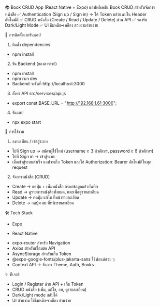 📚 Book CRUD App (React Native + Expo)
แอปพลิเคชัน Book CRUD สำหรับจัดการหนังสือ
✅ Authentication (Sign up / Sign in) → ได้ Token แล้วแนบใน Header อัตโนมัติ
✅ CRUD หนังสือ (Create / Read / Update / Delete) ผ่าน API
✅ รองรับ Dark/Light Mode
✅ UI ธีมหมึก–เหลือง สวยงามอ่านง่าย

🚀 การติดตั้งและรันแอป
1. ติดตั้ง dependencies
- npm install
2. รัน Backend (ของอาจารย์)
- npm install
- npm run dev
- Backend จะรันที่ http://localhost:3000
3. ตั้งค่า API
src/services/api.js
- export const BASE_URL = "http://192.168.1.61:3000";
4. รันแอป
- npx expo start

🔑 การใช้งาน
1. ลงทะเบียน / เข้าสู่ระบบ
- ไปที่ Sign up → สมัครผู้ใช้ใหม่ (username ≥ 3 ตัวอักษร, password ≥ 6 ตัวอักษร)
- ไปที่ Sign in → เข้าสู่ระบบ
- เมื่อเข้าสู่ระบบสำเร็จ แอปจะเก็บ Token และใส่ Authorization: Bearer <token> อัตโนมัติในทุก request

2. จัดการหนังสือ (CRUD)
- Create → กดปุ่ม + เพิ่มหนังสือ กรอกข้อมูลแล้วบันทึก
- Read → ดูรายการหนังสือทั้งหมด, แตะเพื่อดูรายละเอียด
- Update → กดปุ่ม แก้ไข ที่หน้ารายละเอียด
- Delete → กดปุ่ม ลบ ที่หน้ารายละเอียด

🛠️ Tech Stack
- Expo
 + React Native
- expo-router
 สำหรับ Navigation
- Axios
 สำหรับเชื่อมต่อ API
- AsyncStorage
 สำหรับเก็บ Token
- @expo-google-fonts/plus-jakarta-sans
 ใช้ฟอนต์สวย ๆ
- Context API → จัดการ Theme, Auth, Books

✨ ฟีเจอร์
- Login / Register ด้วย API + เก็บ Token
- CRUD หนังสือ (เพิ่ม, แก้ไข, ลบ, ดูรายละเอียด)
- Dark/Light mode สลับได้
- UI สวยงาม ใช้ธีมหมึก–เหลือง อ่านง่าย